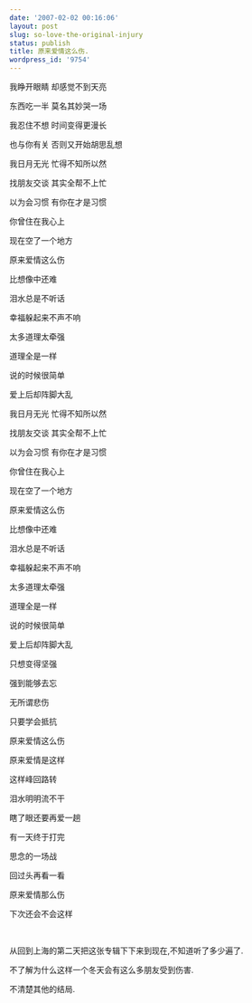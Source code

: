 ```yaml
---
date: '2007-02-02 00:16:06'
layout: post
slug: so-love-the-original-injury
status: publish
title: 原来爱情这么伤.
wordpress_id: '9754'
---
```


我睁开眼睛 却感觉不到天亮




东西吃一半 莫名其妙哭一场




我忍住不想 时间变得更漫长




也与你有关 否则又开始胡思乱想







我日月无光 忙得不知所以然




找朋友交谈 其实全帮不上忙




以为会习惯 有你在才是习惯




你曾住在我心上




现在空了一个地方




原来爱情这么伤




比想像中还难




泪水总是不听话




幸福躲起来不声不响




太多道理太牵强




道理全是一样




说的时候很简单




爱上后却阵脚大乱







我日月无光 忙得不知所以然




找朋友交谈 其实全帮不上忙




以为会习惯 有你在才是习惯




你曾住在我心上




现在空了一个地方




原来爱情这么伤




比想像中还难




泪水总是不听话




幸福躲起来不声不响




太多道理太牵强




道理全是一样




说的时候很简单




爱上后却阵脚大乱




只想变得坚强




强到能够去忘




无所谓悲伤




只要学会抵抗







原来爱情这么伤




原来爱情是这样




这样峰回路转




泪水明明流不干




瞎了眼还要再爱一趟




有一天终于打完




思念的一场战




回过头再看一看




原来爱情那么伤




下次还会不会这样




 




从回到上海的第二天把这张专辑下下来到现在,不知道听了多少遍了.




不了解为什么这样一个冬天会有这么多朋友受到伤害.




不清楚其他的结局.
